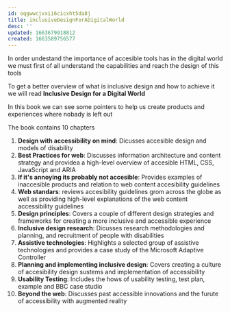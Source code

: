 ```yaml
---
id: oqgwwcjvxii6cicxht5da8j
title: inclusiveDesignForADigitalWorld
desc: ''
updated: 1663679918812
created: 1663589756577
---
```


In order undestand the importance of accesible tools has in the digital world we must first of all understand the capabilities and reach the design of this tools

To get a better overview of what is inclusive design and how to achieve it we will read **Inclusive Design for a Digital World**

In this book we can see some pointers to help us create products and experiences where nobady is left out

The book contains 10 chapters 

1. **Design with accessibility on mind**: Dicusses accesible design and models of disability
2. **Best Practices for web**: Discusses information architecture and content strategy and providea a high-level overview of accesible HTML, CSS, JavaScript and ARIA
3. **If it's annoying its probably not accesible**: Provides examples of inaccesible products and relation to web content accesibility guidelines
4. **Web standars**: reviews accesibility guidelines grom across the globe as well as providing high-level explanations of the web content accessibility guidelines
5. **Design principles**: Covers a couple of different design strategies and frameworks for creating a more inclusive and accessible experience
6. **Inclusive design research**: Dicusses research methodologies and planning, and recruitment of people with disabilities
7. **Assistive technologies**: Highlights a selected group of assistive technologies and provides a case study of the Microsoft Adaptive Controller
8. **Planning and implementing inclusive design**: Covers creating a culture of accesibility design sustems and implementation of accessibility
9. **Usability Testing**: Includes the hows of usability testing, test plan, example and BBC case studio
10. **Beyond the web**: Discusses past accessible innovations and the furute of accessibility with augmented reality



